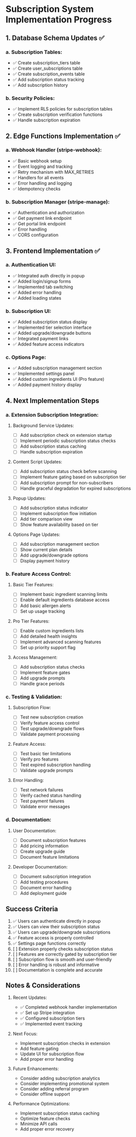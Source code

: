 # Subscription System Implementation Progress

## 1. Database Schema Updates ✅

### a. Subscription Tables:

- ✅ Create subscription_tiers table
- ✅ Create user_subscriptions table
- ✅ Create subscription_events table
- ✅ Add subscription status tracking
- ✅ Add subscription history

### b. Security Policies:

- ✅ Implement RLS policies for subscription tables
- ✅ Create subscription verification functions
- ✅ Handle subscription expiration

## 2. Edge Functions Implementation ✅

### a. Webhook Handler (stripe-webhook):

- ✅ Basic webhook setup
- ✅ Event logging and tracking
- ✅ Retry mechanism with MAX_RETRIES
- ✅ Handlers for all events
- ✅ Error handling and logging
- ✅ Idempotency checks

### b. Subscription Manager (stripe-manage):

- ✅ Authentication and authorization
- ✅ Get payment link endpoint
- ✅ Get portal link endpoint
- ✅ Error handling
- ✅ CORS configuration

## 3. Frontend Implementation ✅

### a. Authentication UI:

- ✅ Integrated auth directly in popup
- ✅ Added login/signup forms
- ✅ Implemented tab switching
- ✅ Added error handling
- ✅ Added loading states

### b. Subscription UI:

- ✅ Added subscription status display
- ✅ Implemented tier selection interface
- ✅ Added upgrade/downgrade buttons
- ✅ Integrated payment links
- ✅ Added feature access indicators

### c. Options Page:

- ✅ Added subscription management section
- ✅ Implemented settings panel
- ✅ Added custom ingredients UI (Pro feature)
- ✅ Added payment history display

## 4. Next Implementation Steps

### a. Extension Subscription Integration:

1. Background Service Updates:

   - [ ] Add subscription check on extension startup
   - [ ] Implement periodic subscription status checks
   - [ ] Add subscription status caching
   - [ ] Handle subscription expiration

2. Content Script Updates:

   - [ ] Add subscription status check before scanning
   - [ ] Implement feature gating based on subscription tier
   - [ ] Add subscription prompt for non-subscribers
   - [ ] Handle graceful degradation for expired subscriptions

3. Popup Updates:

   - [ ] Add subscription status indicator
   - [ ] Implement subscription flow initiation
   - [ ] Add tier comparison view
   - [ ] Show feature availability based on tier

4. Options Page Updates:
   - [ ] Add subscription management section
   - [ ] Show current plan details
   - [ ] Add upgrade/downgrade options
   - [ ] Display payment history

### b. Feature Access Control:

1. Basic Tier Features:

   - [ ] Implement basic ingredient scanning limits
   - [ ] Enable default ingredients database access
   - [ ] Add basic allergen alerts
   - [ ] Set up usage tracking

2. Pro Tier Features:

   - [ ] Enable custom ingredients lists
   - [ ] Add detailed health insights
   - [ ] Implement advanced scanning features
   - [ ] Set up priority support flag

3. Access Management:
   - [ ] Add subscription status checks
   - [ ] Implement feature gates
   - [ ] Add upgrade prompts
   - [ ] Handle grace periods

### c. Testing & Validation:

1. Subscription Flow:

   - [ ] Test new subscription creation
   - [ ] Verify feature access control
   - [ ] Test upgrade/downgrade flows
   - [ ] Validate payment processing

2. Feature Access:

   - [ ] Test basic tier limitations
   - [ ] Verify pro features
   - [ ] Test expired subscription handling
   - [ ] Validate upgrade prompts

3. Error Handling:
   - [ ] Test network failures
   - [ ] Verify cached status handling
   - [ ] Test payment failures
   - [ ] Validate error messages

### d. Documentation:

1. User Documentation:

   - [ ] Document subscription features
   - [ ] Add pricing information
   - [ ] Create upgrade guide
   - [ ] Document feature limitations

2. Developer Documentation:
   - [ ] Document subscription integration
   - [ ] Add testing procedures
   - [ ] Document error handling
   - [ ] Add deployment guide

## Success Criteria

1. ✅ Users can authenticate directly in popup
2. ✅ Users can view their subscription status
3. ✅ Users can upgrade/downgrade subscriptions
4. ✅ Feature access is properly controlled
5. ✅ Settings page functions correctly
6. [ ] Extension properly checks subscription status
7. [ ] Features are correctly gated by subscription tier
8. [ ] Subscription flow is smooth and user-friendly
9. [ ] Error handling is robust and informative
10. [ ] Documentation is complete and accurate

## Notes & Considerations

1. Recent Updates:

   - ✅ Completed webhook handler implementation
   - ✅ Set up Stripe integration
   - ✅ Configured subscription tiers
   - ✅ Implemented event tracking

2. Next Focus:

   - Implement subscription checks in extension
   - Add feature gating
   - Update UI for subscription flow
   - Add proper error handling

3. Future Enhancements:

   - Consider adding subscription analytics
   - Consider implementing promotional system
   - Consider adding referral program
   - Consider offline support

4. Performance Optimizations:
   - Implement subscription status caching
   - Optimize feature checks
   - Minimize API calls
   - Add proper error recovery
